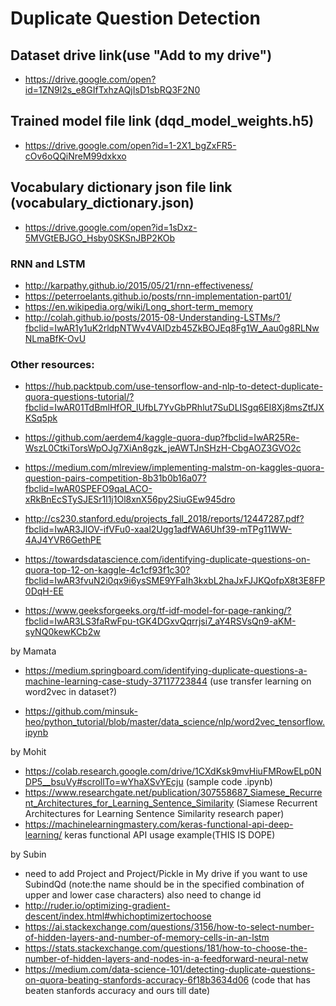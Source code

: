 # Duplicate Question Detection

## Dataset drive link(use "Add to my drive")
* https://drive.google.com/open?id=1ZN9l2s_e8GIfTxhzAQjIsD1sbRQ3F2N0

## Trained model file link (dqd_model_weights.h5)
* https://drive.google.com/open?id=1-2X1_bgZxFR5-cOv6oQQiNreM99dxkxo

## Vocabulary dictionary json file link (vocabulary_dictionary.json)
* https://drive.google.com/open?id=1sDxz-5MVGtEBJGO_Hsby0SKSnJBP2KOb

### RNN and LSTM

* http://karpathy.github.io/2015/05/21/rnn-effectiveness/
* https://peterroelants.github.io/posts/rnn-implementation-part01/
* https://en.wikipedia.org/wiki/Long_short-term_memory
* http://colah.github.io/posts/2015-08-Understanding-LSTMs/?fbclid=IwAR1y1uK2rldpNTWv4VAIDzb45ZkBOJEq8Fg1W_Aau0g8RLNwNLmaBfK-OvU

### Other resources:

* https://hub.packtpub.com/use-tensorflow-and-nlp-to-detect-duplicate-quora-questions-tutorial/?fbclid=IwAR01TdBmlHfOR_lUfbL7YvGbPRhlut7SuDLISgq6EI8Xj8msZtfJXKSq5pk


* https://github.com/aerdem4/kaggle-quora-dup?fbclid=IwAR25Re-WszL0CtkiTorsWpOJg7XiAn8gzk_jeAWTJnSHzH-CbgAOZ3GVO2c



* https://medium.com/mlreview/implementing-malstm-on-kaggles-quora-question-pairs-competition-8b31b0b16a07?fbclid=IwAR0SPEFO9qaLACO-xRkBnEcSTySJESr1l1j1Ol8xnX56py2SiuGEw945dro

* http://cs230.stanford.edu/projects_fall_2018/reports/12447287.pdf?fbclid=IwAR3JlOV-ifVFu0-xaal2Ugg1adfWA6Uhf39-mTPg11WW-4AJ4YVR6GethPE
* https://towardsdatascience.com/identifying-duplicate-questions-on-quora-top-12-on-kaggle-4c1cf93f1c30?fbclid=IwAR3fvuN2i0qx9i6ysSME9YFaIh3kxbL2haJxFJJKQofpX8t3E8FP0DqH-EE
* https://www.geeksforgeeks.org/tf-idf-model-for-page-ranking/?fbclid=IwAR3LS3faRwFpu-tGK4DGxvQqrrjsi7_aY4RSVsQn9-aKM-syNQ0kewKCb2w

by Mamata
* https://medium.springboard.com/identifying-duplicate-questions-a-machine-learning-case-study-37117723844
  (use transfer learning on word2vec in dataset?)
  
* https://github.com/minsuk-heo/python_tutorial/blob/master/data_science/nlp/word2vec_tensorflow.ipynb

by Mohit
* https://colab.research.google.com/drive/1CXdKsk9mvHiuFMRowELp0NDP5__bsuVy#scrollTo=wYhaXSvYEcju
  (sample code .ipynb) 
* https://www.researchgate.net/publication/307558687_Siamese_Recurrent_Architectures_for_Learning_Sentence_Similarity
(Siamese Recurrent Architectures for Learning Sentence Similarity research paper)
* https://machinelearningmastery.com/keras-functional-api-deep-learning/
keras functional API usage example(THIS IS DOPE)

by Subin
* need to add Project and Project/Pickle in My drive if you want to use SubindQd (note:the name should be in the specified combination of upper and lower case characters) also need to change id
* http://ruder.io/optimizing-gradient-descent/index.html#whichoptimizertochoose
* https://ai.stackexchange.com/questions/3156/how-to-select-number-of-hidden-layers-and-number-of-memory-cells-in-an-lstm
* https://stats.stackexchange.com/questions/181/how-to-choose-the-number-of-hidden-layers-and-nodes-in-a-feedforward-neural-netw
* https://medium.com/data-science-101/detecting-duplicate-questions-on-quora-beating-stanfords-accuracy-6f18b3634d06 (code that has beaten stanfords accuracy and ours till date)




